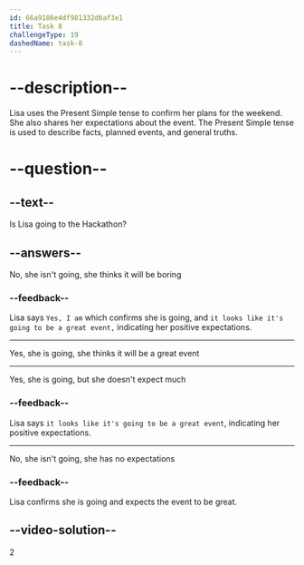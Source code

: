 ```yaml
---
id: 66a9186e4df981332d6af3e1
title: Task 8
challengeType: 19
dashedName: task-8
---
```

<!--
AUDIO REFERENCE:
Bob: I hear you're going to a Hackathon this weekend. Is that right?
Lisa: Yes, I am. It looks like it's going to be a great event.
-->

# --description--

Lisa uses the Present Simple tense to confirm her plans for the weekend. She also shares her expectations about the event. The Present Simple tense is used to describe facts, planned events, and general truths.

# --question--

## --text--

Is Lisa going to the Hackathon?

## --answers--

No, she isn't going, she thinks it will be boring

### --feedback--

Lisa says `Yes, I am` which confirms she is going, and `it looks like it's going to be a great event,` indicating her positive expectations.

---

Yes, she is going, she thinks it will be a great event

---

Yes, she is going, but she doesn't expect much

### --feedback--

Lisa says `it looks like it's going to be a great event`, indicating her positive expectations.

---

No, she isn't going, she has no expectations

### --feedback--

Lisa confirms she is going and expects the event to be great.

## --video-solution--

2
